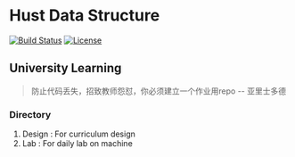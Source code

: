 # Hust Data Structure

[![Build Status](https://travis-ci.org/sabertazimi/DataStructureLab.svg?branch=master)](https://travis-ci.org/sabertazimi/DataStructureLab)
[![License](https://img.shields.io/badge/license-MIT-blue.svg)](https://raw.githubusercontent.com/sabertazimi/DataStructureLab/master/LICENSE)

## University Learning

> 防止代码丢失，招致教师怨怼，你必须建立一个作业用repo -- 亚里士多德

### Directory

1.  Design : For curriculum design
2.  Lab : For daily lab on machine
